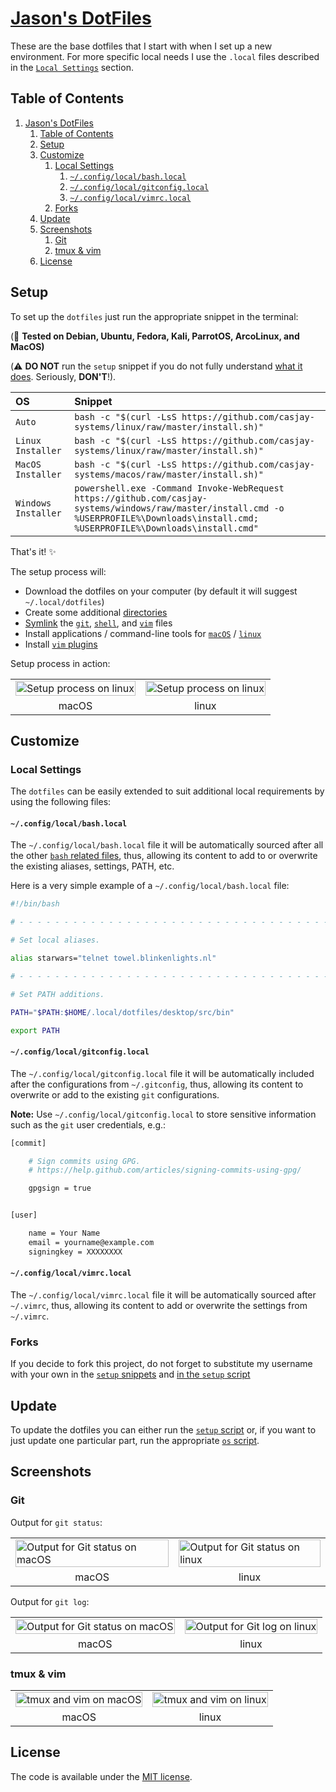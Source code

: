 # [Jason's DotFiles](https://github.com/casjay)

These are the base dotfiles that I start with when I set up a
new environment. For more specific local needs I use the `.local`
files described in the [`Local Settings`](#local-settings) section.

## Table of Contents

1. [Jason's DotFiles](#jasons-dotfiles)
   1. [Table of Contents](#table-of-contents)
   2. [Setup](#setup)
   3. [Customize](#customize)
      1. [Local Settings](#local-settings)
         1. [`~/.config/local/bash.local`](#configlocalbashlocal)
         2. [`~/.config/local/gitconfig.local`](#configlocalgitconfiglocal)
         3. [`~/.config/local/vimrc.local`](#configlocalvimrclocal)
      2. [Forks](#forks)
   4. [Update](#update)
   5. [Screenshots](#screenshots)
      1. [Git](#git)
      2. [tmux & vim](#tmux--vim)
   6. [License](#license)

## Setup

To set up the `dotfiles` just run the appropriate snippet in the
terminal:  

(:red_circle: **Tested on Debian, Ubuntu, Fedora, Kali, ParrotOS, ArcoLinux, and MacOS)**  
  
(:warning: **DO NOT** run the `setup` snippet if you do not fully
understand [what it does][setup]. Seriously, **DON'T**!).
  
| OS                  | Snippet                                                                                                                                                                                   |
| :------------------ | :---------------------------------------------------------------------------------------------------------------------------------------------------------------------------------------- |
| `Auto`              | `bash -c "$(curl -LsS https://github.com/casjay-systems/linux/raw/master/install.sh)"`                                                                                                    |
| `Linux Installer`   | `bash -c "$(curl -LsS https://github.com/casjay-systems/linux/raw/master/install.sh)"`                                                                                                    |
| `MacOS Installer`   | `bash -c "$(curl -LsS https://github.com/casjay-systems/macos/raw/master/install.sh)"`                                                                                                    |
| `Windows Installer` | `powershell.exe -Command Invoke-WebRequest https://github.com/casjay-systems/windows/raw/master/install.cmd -o %USERPROFILE%\Downloads\install.cmd; %USERPROFILE%\Downloads\install.cmd"` |

That's it! :sparkles:

The setup process will:

* Download the dotfiles on your computer (by default it will
  suggest `~/.local/dotfiles`)
* Create some additional [directories][directories]
* [Symlink][symlink] the
  [`git`](tree/master/src/git),
  [`shell`](tree/master/src/shell), and
  [`vim`](tree/master/src/vim) files
* Install applications / command-line tools for
  [`macOS`](tree/master/src/os/macos) /
  [`linux`](tree/master/src/os/linux)
* Install [`vim` plugins](tree/master/src/vim/vim/plugins)

Setup process in action:

<table>
    <tbody>
        <tr>
            <td>
                <img src="https://cloud.githubusercontent.com/assets/1223565/19314446/cd89a592-90a2-11e6-948d-9d75247088ba.gif" alt="Setup process on linux" width="100%">
            </td>
            <td>
                <img src="https://cloud.githubusercontent.com/assets/1223565/19048636/e23e347a-89af-11e6-853c-98616b75b6ae.gif" alt="Setup process on linux" width="100%">
            </td>
        </tr>
        <tr align="center">
            <td>macOS</td>
            <td>linux</td>
        </td>
    </tbody>
</table>

## Customize

### Local Settings

The `dotfiles` can be easily extended to suit additional local
requirements by using the following files:

#### `~/.config/local/bash.local`

The `~/.config/local/bash.local` file it will be automatically sourced after
all the other [`bash` related files][shell], thus, allowing
its content to add to or overwrite the existing aliases, settings,
PATH, etc.

Here is a very simple example of a `~/.config/local/bash.local` file:

```bash
#!/bin/bash

# - - - - - - - - - - - - - - - - - - - - - - - - - - - - - - - - - - -

# Set local aliases.

alias starwars="telnet towel.blinkenlights.nl"

# - - - - - - - - - - - - - - - - - - - - - - - - - - - - - - - - - - -

# Set PATH additions.

PATH="$PATH:$HOME/.local/dotfiles/desktop/src/bin"

export PATH

```

#### `~/.config/local/gitconfig.local`

The `~/.config/local/gitconfig.local` file it will be automatically included
after the configurations from `~/.gitconfig`, thus, allowing its
content to overwrite or add to the existing `git` configurations.

__Note:__ Use `~/.config/local/gitconfig.local` to store sensitive information
such as the `git` user credentials, e.g.:

```bash
[commit]

    # Sign commits using GPG.
    # https://help.github.com/articles/signing-commits-using-gpg/

    gpgsign = true


[user]

    name = Your Name
    email = yourname@example.com
    signingkey = XXXXXXXX
```

#### `~/.config/local/vimrc.local`

The `~/.config/local/vimrc.local` file it will be automatically sourced after
`~/.vimrc`, thus, allowing its content to add or overwrite the
settings from `~/.vimrc`.

### Forks

If you decide to fork this project, do not forget to substitute
my username with your own in the [`setup` snippets](#setup) and
[in the `setup` script][setup line]

## Update

To update the dotfiles you can either run the [`setup` script][setup]
or, if you want to just update one particular part, run the appropriate
[`os` script](src/os).

## Screenshots

### Git

Output for `git status`:

<table>
    <tbody>
        <tr>
            <td>
                <img src="https://cloud.githubusercontent.com/assets/1223565/10561038/f9f11a28-7525-11e5-8e1d-a304ad3557f9.png" alt="Output for Git status on macOS" width="100%">
            </td>
            <td>
                <img src="https://cloud.githubusercontent.com/assets/1223565/8397636/3708d218-1ddb-11e5-9d40-21c6871271b9.png" alt="Output for Git status on linux" width="100%">
            </td>
        </tr>
        <tr align="center">
            <td>macOS</td>
            <td>linux</td>
        </td>
    </tbody>
</table>

Output for `git log`:

<table>
    <tbody>
        <tr>
            <td>
                <img src="https://cloud.githubusercontent.com/assets/1223565/10560966/e4ec08a6-7523-11e5-8941-4e12f6550a63.png" alt="Output for Git status on macOS" width="100%">
            </td>
            <td>
                <img src="https://cloud.githubusercontent.com/assets/1223565/10560955/4b5e1300-7523-11e5-9e96-95ea67de9474.png" alt="Output for Git log on linux" width="100%">
            </td>
        </tr>
        <tr align="center">
            <td>macOS</td>
            <td>linux</td>
        </td>
    </tbody>
</table>

### tmux & vim

<table>
    <tbody>
        <tr>
            <td>
                <img src="https://cloud.githubusercontent.com/assets/1223565/10561007/498e1212-7525-11e5-8252-81503b3d6184.png" alt="tmux and vim on macOS" width="100%">
            </td>
            <td>
                <img src="https://cloud.githubusercontent.com/assets/1223565/10560956/557ca2de-7523-11e5-9000-fc1e189a95f5.png" alt="tmux and vim on linux" width="100%">
            </td>
        </tr>
        <tr align="center">
            <td>macOS</td>
            <td>linux</td>
        </td>
    </tbody>
</table>

## License

The code is available under the [MIT license][license].

<!-- Link labels: -->

[directories]: src/os/create_directories.sh
[dotfiles casjay ]: https://github.com/casjay-dotfiles
[github casjay ]: https://github.com/casjay
[license]: LICENSE.txt
[setup line]: src/os/setup.sh
[setup]: src/os/setup.sh
[bash]: src/bash
[shell]: src/shell
[symlink]: src/os/create_symbolic_links.sh
